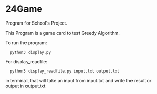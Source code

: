 # 24Game

Program for School's Project.

This Program is a game card to test Greedy Algorithm.

To run the program:

      python3 display.py

For display_readfile:
      
      python3 display_readfile.py input.txt output.txt

in terminal, that will take an input from input.txt and write the result or output in output.txt
